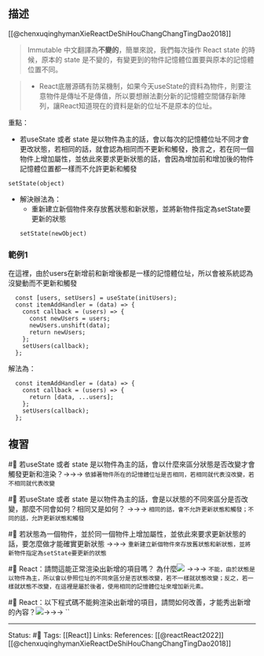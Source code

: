 ## 描述
[[@chenxuqinghymanXieReactDeShiHouChangChangTingDao2018]]
> Immutable 中文翻譯為**不變的**，簡單來說，我們每次操作 React state 的時候，原本的 state 是不變的，有變更到的物件記憶體位置要與原本的記憶體位置不同。

> -   React底層源碼有防呆機制，如果今天useState的資料為物件，則要注意物件是傳址不是傳值，所以要想辦法劃分新的記憶體空間儲存新陣列，讓React知道現在的資料是新的位址不是原本的位址。


重點：
- 若useState 或者 state 是以物件為主的話，會以每次的記憶體位址不同才會更改狀態，若相同的話，就會認為相同而不更新和觸發，換言之，若在同一個物件上增加屬性，並依此來要求更新狀態的話，會因為增加前和增加後的物件記憶體位置都一樣而不允許更新和觸發
```
setState(object)
```
- 解決辦法為：
	- 重新建立新個物件來存放舊狀態和新狀態，並將新物件指定為setState要更新的狀態
	```
	setState(newObject)
	```


### 範例1

在這裡，由於users在新增前和新增後都是一樣的記憶體位址，所以會被系統認為沒變動而不更新和觸發
```
  const [users, setUsers] = useState(initUsers);
  const itemAddHandler = (data) => {
    const callback = (users) => {
      const newUsers = users;
      newUsers.unshift(data);
      return newUsers;
    };
    setUsers(callback);
  };
```

解法為：
```
  const itemAddHandler = (data) => {
    const callback = (users) => {
      return [data, ...users];
    };
    setUsers(callback);
  };
```

## 複習

#🧠 若useState 或者 state 是以物件為主的話，會以什麼來區分狀態是否改變才會觸發更新和渲染？->->-> `依據著物件所在的記憶體位址是否相同，若相同就代表沒改變，若不相同就代表改變`
<!--SR:!2024-02-10,320,250-->


#🧠 若useState 或者 state 是以物件為主的話，會是以狀態的不同來區分是否改變，那麼不同會如何？相同又是如何？ ->->-> `相同的話，會不允許更新狀態和觸發；不同的話，允許更新狀態和觸發`
<!--SR:!2025-02-06,529,250-->


#🧠 若狀態為一個物件，並於同一個物件上增加屬性，並依此來要求更新狀態的話，要怎麼做才能確實更新狀態 ->->-> `重新建立新個物件來存放舊狀態和新狀態，並將新物件指定為setState要更新的狀態`
<!--SR:!2024-11-29,503,250-->

#🧠 React：請問這能正常渲染出新增的項目嗎？ 為什麼![](https://res.cloudinary.com/dqfxgtyoi/image/upload/v1662403267/blog/react/state/object-wrong-useState-example_jwtgvz.png) ->->-> `不能，由於狀態是以物件為主，所以會以參照位址的不同來區分是否狀態改變，若不一樣就狀態改變；反之，若一樣就狀態不改變，在這裡是屬於後者，使用相同的記憶體位址來增加新元素。`
<!--SR:!2024-09-23,440,250-->

#🧠 React：以下程式碼不能夠渲染出新增的項目，請問如何改善，才能秀出新增的內容？![](https://res.cloudinary.com/dqfxgtyoi/image/upload/v1662403267/blog/react/state/object-wrong-useState-example_jwtgvz.png)->->-> ``
<!--SR:!2023-12-28,291,250-->


---
Status: #🌱 
Tags:
[[React]]
Links:
References:
[[@reactReact2022]]
[[@chenxuqinghymanXieReactDeShiHouChangChangTingDao2018]]